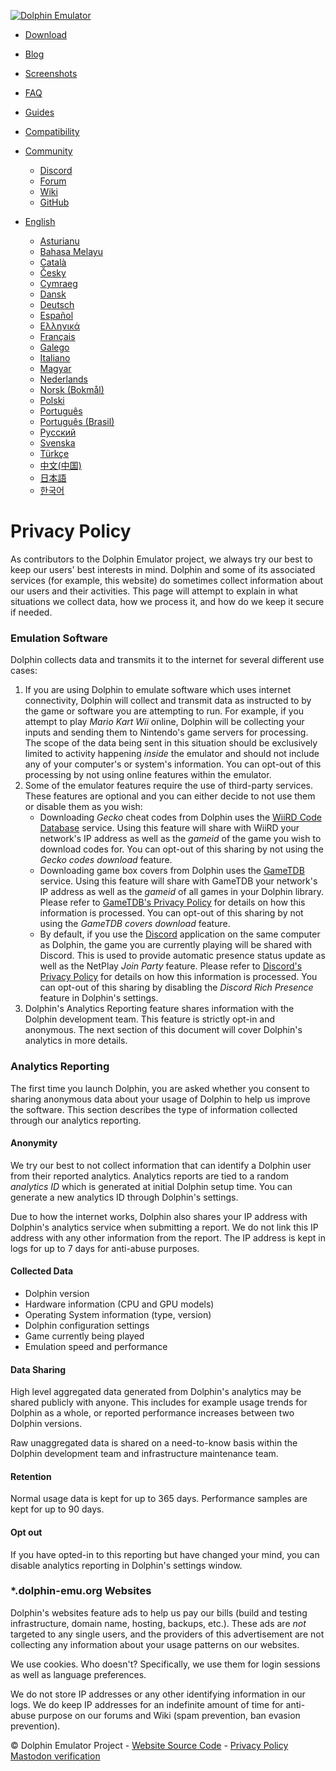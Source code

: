 [![Dolphin Emulator](https://dolphin-emu.org/m/static/img/logo.fefed4054d1c.png)](https://dolphin-emu.org/)

* [Download](https://dolphin-emu.org/download/)
* [Blog](https://dolphin-emu.org/blog/)
* [Screenshots](https://dolphin-emu.org/media/)
* [FAQ](https://dolphin-emu.org/docs/faq/)
* [Guides](https://dolphin-emu.org/docs/guides/)
* [Compatibility](https://dolphin-emu.org/compat/)
* [Community](#)
    * [Discord](https://discord.dolphin-emu.org/)
    * [Forum](https://forums.dolphin-emu.org/)
    * [Wiki](https://wiki.dolphin-emu.org/)
    * [GitHub](https://github.com/dolphin-emu/dolphin)

* [English](#)
    * [Asturianu](https://ast.dolphin-emu.org/docs/privacy/?nocr=true)
    * [Bahasa Melayu](https://ms.dolphin-emu.org/docs/privacy/?nocr=true)
    * [Català](https://ca.dolphin-emu.org/docs/privacy/?nocr=true)
    * [Česky](https://cs.dolphin-emu.org/docs/privacy/?nocr=true)
    * [Cymraeg](https://cy.dolphin-emu.org/docs/privacy/?nocr=true)
    * [Dansk](https://da.dolphin-emu.org/docs/privacy/?nocr=true)
    * [Deutsch](https://de.dolphin-emu.org/docs/privacy/?nocr=true)
    * [Español](https://es.dolphin-emu.org/docs/privacy/?nocr=true)
    * [Ελληνικά](https://el.dolphin-emu.org/docs/privacy/?nocr=true)
    * [Français](https://fr.dolphin-emu.org/docs/privacy/?nocr=true)
    * [Galego](https://gl.dolphin-emu.org/docs/privacy/?nocr=true)
    * [Italiano](https://it.dolphin-emu.org/docs/privacy/?nocr=true)
    * [Magyar](https://hu.dolphin-emu.org/docs/privacy/?nocr=true)
    * [Nederlands](https://nl.dolphin-emu.org/docs/privacy/?nocr=true)
    * [Norsk (Bokmål)](https://nb.dolphin-emu.org/docs/privacy/?nocr=true)
    * [Polski](https://pl.dolphin-emu.org/docs/privacy/?nocr=true)
    * [Português](https://pt.dolphin-emu.org/docs/privacy/?nocr=true)
    * [Português (Brasil)](https://br.dolphin-emu.org/docs/privacy/?nocr=true)
    * [Русский](https://ru.dolphin-emu.org/docs/privacy/?nocr=true)
    * [Svenska](https://sv.dolphin-emu.org/docs/privacy/?nocr=true)
    * [Türkçe](https://tr.dolphin-emu.org/docs/privacy/?nocr=true)
    * [中文(中国)](https://cn.dolphin-emu.org/docs/privacy/?nocr=true)
    * [日本語](https://ja.dolphin-emu.org/docs/privacy/?nocr=true)
    * [한국어](https://ko.dolphin-emu.org/docs/privacy/?nocr=true)

Privacy Policy
==============

As contributors to the Dolphin Emulator project, we always try our best to keep our users' best interests in mind. Dolphin and some of its associated services (for example, this website) do sometimes collect information about our users and their activities. This page will attempt to explain in what situations we collect data, how we process it, and how do we keep it secure if needed.

### Emulation Software

Dolphin collects data and transmits it to the internet for several different use cases:

1. If you are using Dolphin to emulate software which uses internet connectivity, Dolphin will collect and transmit data as instructed to by the game or software you are attempting to run. For example, if you attempt to play _Mario Kart Wii_ online, Dolphin will be collecting your inputs and sending them to Nintendo's game servers for processing. The scope of the data being sent in this situation should be exclusively limited to activity happening _inside_ the emulator and should not include any of your computer's or system's information. You can opt-out of this processing by not using online features within the emulator.
2. Some of the emulator features require the use of third-party services. These features are optional and you can either decide to not use them or disable them as you wish:
    * Downloading _Gecko_ cheat codes from Dolphin uses the [WiiRD Code Database](https://geckocodes.org/) service. Using this feature will share with WiiRD your network's IP address as well as the _gameid_ of the game you wish to download codes for. You can opt-out of this sharing by not using the _Gecko codes download_ feature.
    * Downloading game box covers from Dolphin uses the [GameTDB](https://www.gametdb.com/) service. Using this feature will share with GameTDB your network's IP address as well as the _gameid_ of all games in your Dolphin library. Please refer to [GameTDB's Privacy Policy](https://www.gametdb.com/Main/Legal) for details on how this information is processed. You can opt-out of this sharing by not using the _GameTDB covers download_ feature.
    * By default, if you use the [Discord](https://discordapp.com/) application on the same computer as Dolphin, the game you are currently playing will be shared with Discord. This is used to provide automatic presence status update as well as the NetPlay _Join Party_ feature. Please refer to [Discord's Privacy Policy](https://discordapp.com/privacy) for details on how this information is processed. You can opt-out of this sharing by disabling the _Discord Rich Presence_ feature in Dolphin's settings.
3. Dolphin's Analytics Reporting feature shares information with the Dolphin development team. This feature is strictly opt-in and anonymous. The next section of this document will cover Dolphin's analytics in more details.

### Analytics Reporting

The first time you launch Dolphin, you are asked whether you consent to sharing anonymous data about your usage of Dolphin to help us improve the software. This section describes the type of information collected through our analytics reporting.

#### Anonymity

We try our best to not collect information that can identify a Dolphin user from their reported analytics. Analytics reports are tied to a random _analytics ID_ which is generated at initial Dolphin setup time. You can generate a new analytics ID through Dolphin's settings.

Due to how the internet works, Dolphin also shares your IP address with Dolphin's analytics service when submitting a report. We do not link this IP address with any other information from the report. The IP address is kept in logs for up to 7 days for anti-abuse purposes.

#### Collected Data

* Dolphin version
* Hardware information (CPU and GPU models)
* Operating System information (type, version)
* Dolphin configuration settings
* Game currently being played
* Emulation speed and performance

#### Data Sharing

High level aggregated data generated from Dolphin's analytics may be shared publicly with anyone. This includes for example usage trends for Dolphin as a whole, or reported performance increases between two Dolphin versions.

Raw unaggregated data is shared on a need-to-know basis within the Dolphin development team and infrastructure maintenance team.

#### Retention

Normal usage data is kept for up to 365 days. Performance samples are kept for up to 90 days.

#### Opt out

If you have opted-in to this reporting but have changed your mind, you can disable analytics reporting in Dolphin's settings window.

### \*.dolphin-emu.org Websites

Dolphin's websites feature ads to help us pay our bills (build and testing infrastructure, domain name, hosting, backups, etc.). These ads are _not_ targeted to any single users, and the providers of this advertisement are not collecting any information about your usage patterns on our websites.

We use cookies. Who doesn't? Specifically, we use them for login sessions as well as language preferences.

We do not store IP addresses or any other identifying information in our logs. We do keep IP addresses for an indefinite amount of time for anti-abuse purpose on our forums and Wiki (spam prevention, ban evasion prevention).

© Dolphin Emulator Project - [Website Source Code](https://github.com/dolphin-emu/www) - [Privacy Policy](https://dolphin-emu.org/docs/privacy/) [Mastodon verification](https://social.dolphin-emu.org/@dolphin)